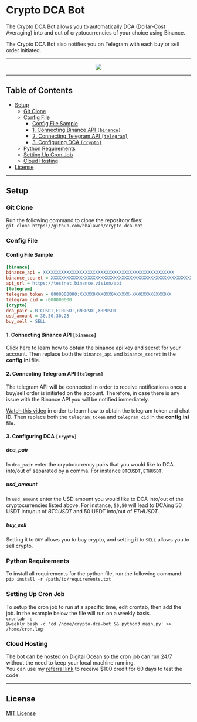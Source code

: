 
# Crypto DCA Bot
The Crypto DCA Bot allows you to automatically DCA (Dollar-Cost Averaging) into and out of cryptocurrencies of your choice using Binance.

The Crypto DCA Bot also notifies you on Telegram with each buy or sell order initiated.  

---
<p align="center">
  <img src="https://user-images.githubusercontent.com/78810452/157315520-56587405-4026-4b8d-b6de-86bd87a752cc.PNG" />
</p>  


---
## Table of Contents
- [Setup](#setup)
    - [Git Clone](#git-clone)
    - [Config File](#config-file)
        - [Config File Sample](#config-file-sample)
        - [1. Connecting Binance API ```[binance]```](#1-connecting-binance-api-binance)
        - [2. Connecting Telegram API ```[telegram]```](#2-connecting-telegram-api-telegram)
        - [3. Configuring DCA ```[crypto]```](#1-connecting-binance-api-binance)
    - [Python Requirements](#python-requirements)
    - [Setting Up Cron Job](#setting-up-cron-job)
    - [Cloud Hosting](#cloud-hosting)
- [License](#license)  

---
## Setup
### Git Clone
Run the following command to clone the repository files:  
```git clone https://github.com/hhalaweh/crypto-dca-bot ```
### Config File
#### Config File Sample
```ini
[binance]
binance_api = XXXXXXXXXXXXXXXXXXXXXXXXXXXXXXXXXXXXXXXXXXXXXXXXXX
binance_secret = XXXXXXXXXXXXXXXXXXXXXXXXXXXXXXXXXXXXXXXXXXXXXXXXXXXXXX
api_url = https://testnet.binance.vision/api
[telegram]
telegram_token = 0000000000:XXXXX0XXX0XX0XXXXXX-XXX0XXXX0XXX0XX
telegram_cid = -000000000
[crypto]
dca_pair = BTCUSDT,ETHUSDT,BNBUSDT,XRPUSDT
usd_amount = 30,30,30,25
buy_sell = SELL
```
#### 1. Connecting Binance API ```[binance]```
[Click here](https://algotrading101.com/learn/binance-python-api-guide/#:~:text=After%20logging%20in%20to%20your,label%20for%20the%20API%20key.) to learn how to obtain the binance api key and secret for your account. Then replace both the ```binance_api``` and ```binance_secret``` in the **config.ini** file.
#### 2. Connecting Telegram API ```[telegram]```
The telegram API will be connected in order to receive notifications once a buy/sell order is initiated on the account. Therefore, in case there is any issue with the Binance API you will be notified immediately.  

[Watch this video](https://www.youtube.com/watch?v=ps1yeWwd6iA) in order to learn how to obtain the telegram token and chat ID. Then replace both the ```telegram_token``` and ```telegram_cid``` in the **config.ini** file.
#### 3. Configuring DCA ```[crypto]```
##### **dca_pair**
In ```dca_pair``` enter the cryptocurrency pairs that you would like to DCA into/out of separated by a comma. For instance ```BTCUSDT,ETHUSDT```.  
##### **usd_amount**
In ```usd_amount``` enter the USD amount you would like to DCA into/out of the cryptocurrencies listed above. For instance, ```50,50``` will lead to DCAing 50 USDT into/out of *BTCUSDT* and 50 USDT into/out of *ETHUSDT*.
##### **buy_sell**
Setting it to ```BUY``` allows you to buy crypto, and setting it to ```SELL``` allows you to sell crypto.
### Python Requirements
To install all requirements for the python file, run the following command:  
```pip install -r /path/to/requirements.txt```
### Setting Up Cron Job
To setup the cron job to run at a specific time, edit crontab, then add the job. In the example below the file will run on a weekly basis.  
``` crontab -e ```  
```@weekly bash -c 'cd /home/crypto-dca-bot && python3 main.py' >> /home/cron.log```

### Cloud Hosting
The bot can be hosted on Digital Ocean so the cron job can run 24/7 without the need to keep your local machine running.  
You can use my [referral link](https://m.do.co/c/0ccb438f7c20) to receive $100 credit for 60 days to test the code.

---
## License
[MIT License](https://opensource.org/licenses/MIT)






